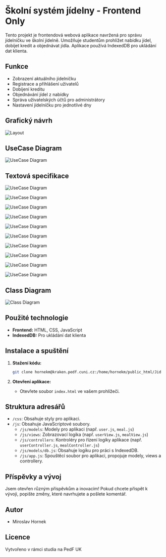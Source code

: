 # Školní systém jídelny - Frontend Only

Tento projekt je frontendová webová aplikace navržená pro správu jídelníčku ve školní jídelně. Umožňuje studentům prohlížet nabídku jídel, dobíjet kredit a objednávat jídla. Aplikace používá IndexedDB pro ukládání dat klienta.

## Funkce

- Zobrazení aktuálního jídelníčku
- Registrace a přihlášení uživatelů
- Dobíjení kreditu
- Objednávání jídel z nabídky
- Správa uživatelských účtů pro administrátory
- Nastavení jídelníčku pro jednotlivé dny

## Grafický návrh

![Layout](/img/layout.gif)

## UseCase Diagram

![UseCase Diagram](/img/usecase.svg)

## Textová specifikace

![UseCase Diagram](/img/ucs/USc-1.png)

![UseCase Diagram](/img/ucs/USc-2.png)

![UseCase Diagram](/img/ucs/USc-3.png)

![UseCase Diagram](/img/ucs/USc-4.png)

![UseCase Diagram](/img/ucs/USc-5.png)

![UseCase Diagram](/img/ucs/USc-6.png)

![UseCase Diagram](/img/ucs/USc-7.png)

![UseCase Diagram](/img/ucs/USc-8.png)

![UseCase Diagram](/img/ucs/USc-9.png)

![UseCase Diagram](/img/ucs/USc-10.png)


## Class Diagram

![Class Diagram](/img/class.svg)

## Použité technologie

- **Frontend:** HTML, CSS, JavaScript
- **IndexedDB:** Pro ukládání dat klienta

## Instalace a spuštění

1. **Stažení kódu:**
   ```bash
   git clone hornekm@kraken.pedf.cuni.cz:/home/hornekm/public_html/Jidelna.git
   ```

2. **Otevření aplikace:**
   - Otevřete soubor `index.html` ve vašem prohlížeči.

## Struktura adresářů

- `/css`: Obsahuje styly pro aplikaci.
- `/js`: Obsahuje JavaScriptové soubory.
    - `/js/models`: Modely pro aplikaci (např. `user.js`, `meal.js`)
    - `/js/views`: Zobrazovací logika (např. `userView.js`, `mealView.js`)
    - `/js/controllers`: Kontroléry pro řízení logiky aplikace (např. `userController.js`, `mealController.js`)
    - `/js/models/db.js`: Obsahuje logiku pro práci s IndexedDB.
    - `/js/app.js`: Spouštěcí soubor pro aplikaci, propojuje modely, views a controllery.


## Příspěvky a vývoj

Jsem otevřen různým příspěvkům a inovacím! Pokud chcete přispět k vývoji, popište změny, které navrhujete a pošlete komentář.

## Autor

- Miroslav Hornek

## Licence

Vytvořeno v rámci studia na PedF UK
